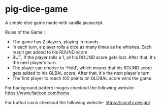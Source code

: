 # pig-dice-game
A simple dice game made with vanilla javascript. 

Rules of the Game :
- The game has 2 players, playing in rounds
- In each turn, a player rolls a dice as many times as he whishes. Each result get added to his ROUND score
- BUT, if the player rolls a 1, all his ROUND score gets lost. After that, it's the next player's turn
- The player can choose to 'Hold', which means that his ROUND score gets added to his GLBAL score. After that, it's the next player's turn
- The first player to reach 100 points on GLOBAL score wins the game.

For background pattern images checkout the following website-
https://www.flaticon.com/home

For button icons checkout the following website- 
https://iconify.design/

